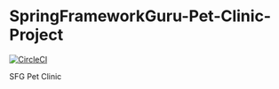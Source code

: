 # SpringFrameworkGuru-Pet-Clinic-Project

[![CircleCI](https://circleci.com/gh/eemustafasahin/sgf-pet-clinic/tree/main.svg?style=svg&circle-token=7e926cf6d67bafac8cc0295c05cb753845fd0b0b)](https://circleci.com/gh/eemustafasahin/sgf-pet-clinic/tree/main)

SFG Pet Clinic
